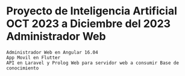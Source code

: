 # Proyecto de Inteligencia Artificial OCT 2023 a Diciembre del 2023 Administrador Web    
    Administrador Web en Angular 16.04
    App Movil en Flutter
    API en Laravel y Prolog Web para servidor web a consumir Base de conocimiento
    


